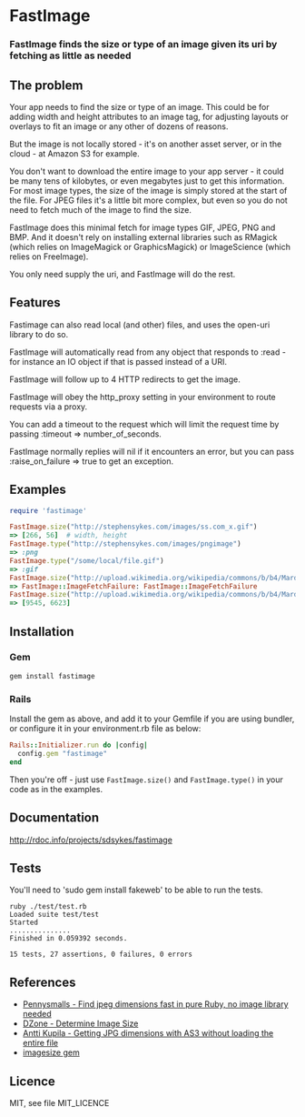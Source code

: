 FastImage
=========

### FastImage finds the size or type of an image given its uri by fetching as little as needed

The problem
-----------

Your app needs to find the size or type of an image.  This could be for adding width and height attributes to an image tag, for adjusting layouts or overlays to fit an image or any other of dozens of reasons.

But the image is not locally stored - it's on another asset server, or in the cloud - at Amazon S3 for example.

You don't want to download the entire image to your app server - it could be many tens of kilobytes, or even megabytes just to get this information.  For most image types, the size of the image is simply stored at the start of the file.  For JPEG files it's a little bit more complex, but even so you do not need to fetch much of the image to find the size.

FastImage does this minimal fetch for image types GIF, JPEG, PNG and BMP.  And it doesn't rely on installing external libraries such as RMagick (which relies on ImageMagick or GraphicsMagick) or ImageScience (which relies on FreeImage).

You only need supply the uri, and FastImage will do the rest.

Features
--------

Fastimage can also read local (and other) files, and uses the open-uri library to do so.

FastImage will automatically read from any object that responds to :read - for
instance an IO object if that is passed instead of a URI.

FastImage will follow up to 4 HTTP redirects to get the image.

FastImage will obey the http_proxy setting in your environment to route requests via a proxy.

You can add a timeout to the request which will limit the request time by passing :timeout => number_of_seconds.

FastImage normally replies will nil if it encounters an error, but you can pass :raise_on_failure => true to get an exception.

Examples
--------

```ruby
require 'fastimage'

FastImage.size("http://stephensykes.com/images/ss.com_x.gif")
=> [266, 56]  # width, height
FastImage.type("http://stephensykes.com/images/pngimage")
=> :png
FastImage.type("/some/local/file.gif")
=> :gif
FastImage.size("http://upload.wikimedia.org/wikipedia/commons/b/b4/Mardin_1350660_1350692_33_images.jpg", :raise_on_failure=>true, :timeout=>0.1)
=> FastImage::ImageFetchFailure: FastImage::ImageFetchFailure
FastImage.size("http://upload.wikimedia.org/wikipedia/commons/b/b4/Mardin_1350660_1350692_33_images.jpg", :raise_on_failure=>true, :timeout=>2.0)
=> [9545, 6623]
```

Installation
------------

### Gem

```
gem install fastimage
```

### Rails

Install the gem as above, and add it to your Gemfile if you are using bundler, or configure it in your environment.rb file as below:
```ruby
Rails::Initializer.run do |config|
  config.gem "fastimage"
end
```
Then you're off - just use `FastImage.size()` and `FastImage.type()` in your code as in the examples.

Documentation
-------------

http://rdoc.info/projects/sdsykes/fastimage

Tests
-----

You'll need to 'sudo gem install fakeweb' to be able to run the tests.

```
ruby ./test/test.rb
Loaded suite test/test
Started
...............
Finished in 0.059392 seconds.

15 tests, 27 assertions, 0 failures, 0 errors
```


References
----------

* [Pennysmalls - Find jpeg dimensions fast in pure Ruby, no image library needed](http://pennysmalls.com/find-jpeg-dimensions-fast-in-pure-ruby-no-ima)
* [DZone - Determine Image Size](http://dzone.com/snippets/determine-image-size)
* [Antti Kupila - Getting JPG dimensions with AS3 without loading the entire file](http://www.anttikupila.com/flash/getting-jpg-dimensions-with-as3-without-loading-the-entire-file/)
* [imagesize gem](http://imagesize.rubyforge.org/)

Licence
-------

MIT, see file MIT_LICENCE

